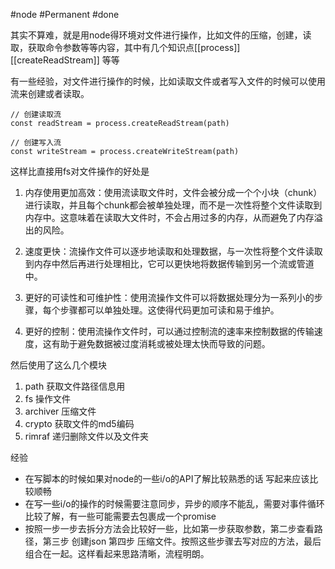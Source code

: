 #node #Permanent #done

其实不算难，就是用node得环境对文件进行操作，比如文件的压缩，创建，读取，获取命令参数等等内容，其中有几个知识点[[process]] [[createReadStream]] 等等

有一些经验，对文件进行操作的时候，比如读取文件或者写入文件的时候可以使用流来创建或者读取。
```
// 创建读取流
const readStream = process.createReadStream(path)

// 创建写入流
const writeStream = process.createWriteStream(path)
```

这样比直接用fs对文件操作的好处是

1.  内存使用更加高效：使用流读取文件时，文件会被分成一个个小块（chunk）进行读取，并且每个chunk都会被单独处理，而不是一次性将整个文件读取到内存中。这意味着在读取大文件时，不会占用过多的内存，从而避免了内存溢出的风险。
    
2.  速度更快：流操作文件可以逐步地读取和处理数据，与一次性将整个文件读取到内存中然后再进行处理相比，它可以更快地将数据传输到另一个流或管道中。
    
3.  更好的可读性和可维护性：使用流操作文件可以将数据处理分为一系列小的步骤，每个步骤都可以单独处理。这使得代码更加可读和易于维护。
    
4.  更好的控制：使用流操作文件时，可以通过控制流的速率来控制数据的传输速度，这有助于避免数据被过度消耗或被处理太快而导致的问题。

然后使用了这么几个模块

1. path 获取文件路径信息用
2. fs 操作文件
3. archiver 压缩文件
4. crypto 获取文件的md5编码 
5. rimraf 递归删除文件以及文件夹

经验
- 在写脚本的时候如果对node的一些i/o的API了解比较熟悉的话 写起来应该比较顺畅
- 在写一些i/o的操作的时候需要注意同步，异步的顺序不能乱，需要对事件循环比较了解，有一些可能需要去包裹成一个promise
- 按照一步一步去拆分方法会比较好一些，比如第一步获取参数，第二步查看路径，第三步 创建json 第四步 压缩文件。按照这些步骤去写对应的方法，最后组合在一起。这样看起来思路清晰，流程明朗。 
